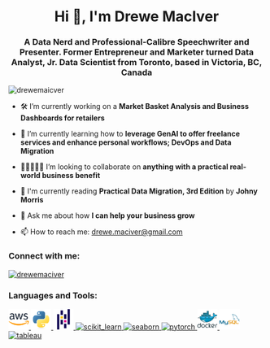 <h1 align="center">Hi 👋, I'm Drewe MacIver</h1>
<h3 align="center">A Data Nerd and Professional-Calibre Speechwriter and Presenter.  Former Entrepreneur and Marketer turned Data Analyst, Jr. Data Scientist from Toronto, based in Victoria, BC, Canada</h3>

<p align="left"> <img src="https://komarev.com/ghpvc/?username=drewe4point0&label=Profile%20views&color=0e75b6&style=flat" alt="drewemaicver" /> </p>

- 🛠️ I’m currently working on a **Market Basket Analysis and Business Dashboards for retailers**

- 🌱 I’m currently learning how to **leverage GenAI to offer freelance services and enhance personal workflows; DevOps and Data Migration**

- 👨🏽‍🤝‍👨🏾 I’m looking to collaborate on **anything with a practical real-world business benefit**

- 📖 I'm currently reading **Practical Data Migration, 3rd Edition** by **Johny Morris**

- 💬 Ask me about how **I can help your business grow**

- 📫 How to reach me: [drewe.maciver@gmail.com](mailto:drewe.maciver@gmail.com?subject=GitHub%20Homepage:%20Hello%20Drewe!)

<h3 align="left">Connect with me:</h3>
<p align="left">
<a href="https://www.linkedin.com/in/drewe-maciver/" target="_blank"><img align="center" src="https://raw.githubusercontent.com/rahuldkjain/github-profile-readme-generator/master/src/images/icons/Social/linked-in-alt.svg" alt="drewemaciver" height="30" width="40" /></a>
</p>

<h3 align="left">Languages and Tools:</h3>
<p align="left"> <a href="https://aws.amazon.com" target="_blank" rel="noreferrer"> <img src="https://raw.githubusercontent.com/devicons/devicon/master/icons/amazonwebservices/amazonwebservices-original-wordmark.svg" alt="aws" width="40" height="40"/> </a> <a href="https://www.python.org" target="_blank" rel="noreferrer"> <img src="https://raw.githubusercontent.com/devicons/devicon/master/icons/python/python-original.svg" alt="python" width="40" height="40"/> </a> <a href="https://pandas.pydata.org/" target="_blank" rel="noreferrer"> <img src="https://raw.githubusercontent.com/devicons/devicon/2ae2a900d2f041da66e950e4d48052658d850630/icons/pandas/pandas-original.svg" alt="pandas" width="40" height="40"/> 
</a> <a href="https://scikit-learn.org/" target="_blank" rel="noreferrer"> <img src="https://upload.wikimedia.org/wikipedia/commons/0/05/Scikit_learn_logo_small.svg" alt="scikit_learn" width="40" height="40"/> </a> <a href="https://seaborn.pydata.org/" target="_blank" rel="noreferrer"> <img src="https://seaborn.pydata.org/_images/logo-mark-lightbg.svg" alt="seaborn" width="40" height="40"/> </a><a href="https://pytorch.org/" target="_blank" rel="noreferrer"> <img src="https://www.vectorlogo.zone/logos/pytorch/pytorch-icon.svg" alt="pytorch" width="40" height="40"/> </a><a href="https://www.docker.com/" target="_blank" rel="noreferrer"> <img src="https://raw.githubusercontent.com/devicons/devicon/master/icons/docker/docker-original-wordmark.svg" alt="docker" width="40" height="40"/> </a> <a href="https://www.mysql.com/" target="_blank" rel="noreferrer"> <img src="https://raw.githubusercontent.com/devicons/devicon/master/icons/mysql/mysql-original-wordmark.svg" alt="mysql" width="40" height="40"/> </a> <a href="https://www.tableau.com/" target="_blank" rel="noreferrer"> 
  <img src="https://user-images.githubusercontent.com/18670428/67620073-ca558e00-f7fa-11e9-9ea2-ed3a80c59210.png" alt="tableau" width="40" height="40"/> 
</a>
